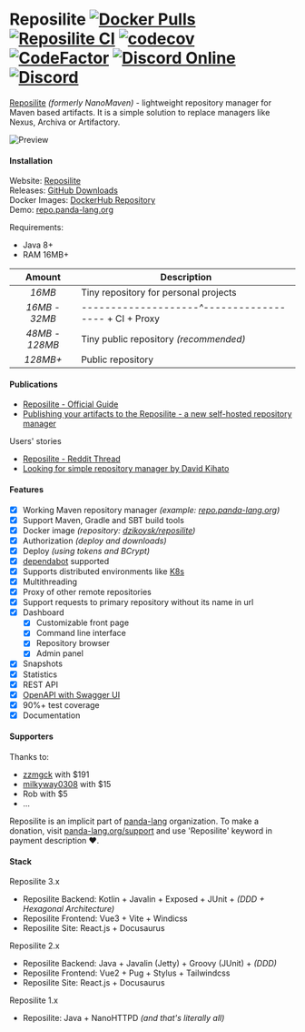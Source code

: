 # Reposilite [![Docker Pulls](https://img.shields.io/docker/pulls/dzikoysk/reposilite.svg?label=pulls&logo=docker)](https://hub.docker.com/r/dzikoysk/reposilite) [![Reposilite CI](https://github.com/dzikoysk/reposilite/actions/workflows/gradle.yml/badge.svg)](https://github.com/dzikoysk/reposilite/actions/workflows/gradle.yml) [![codecov](https://codecov.io/gh/dzikoysk/reposilite/branch/main/graph/badge.svg?token=9flNHTSJpp)](https://codecov.io/gh/dzikoysk/reposilite) [![CodeFactor](https://www.codefactor.io/repository/github/dzikoysk/reposilite/badge/main)](https://www.codefactor.io/repository/github/dzikoysk/reposilite/overview/main) [![Discord Online](https://img.shields.io/discord/204728244434501632.svg)](https://discord.gg/qGRqmGjUFX) [![Discord](https://img.shields.io/badge/discord-reposilite-738bd7.svg?style=square)](https://discord.gg/qGRqmGjUFX)

[Reposilite](https://reposilite.com) *(formerly NanoMaven)* - lightweight repository manager for Maven based artifacts. 
It is a simple solution to replace managers like Nexus, Archiva or Artifactory. 

![Preview](https://user-images.githubusercontent.com/4235722/83757901-7c96e300-a671-11ea-9881-f0b85f058a6c.png)

#### Installation
Website: [Reposilite](https://reposilite.com) <br>
Releases: [GitHub Downloads](https://github.com/dzikoysk/reposilite/releases) <br>
Docker Images: [DockerHub Repository](https://hub.docker.com/r/dzikoysk/reposilite) <br>
Demo: [repo.panda-lang.org](https://repo.panda-lang.org) <br>

Requirements: 
* Java 8+
* RAM 16MB+

| Amount | Description |
|:------:|-------------|
| *16MB* | Tiny repository for personal projects |
| *16MB* - *32MB* | *--------------------^------------------* + CI + Proxy |
| *48MB - 128MB* | Tiny public repository *(recommended)* |
| *128MB+* | Public repository | 

#### Publications
* [Reposilite - Official Guide](https://reposilite.com/docs/about)
* [Publishing your artifacts to the Reposilite - a new self-hosted repository manager ](https://dev.to/dzikoysk/publishing-your-artifacts-to-the-reposilite-a-new-self-hosted-repository-manager-3n0h)

Users' stories

* [Reposilite - Reddit Thread](https://www.reddit.com/r/java/comments/k8i2m0/reposilite_alternative_lightweight_maven/)
* [Looking for simple repository manager by David Kihato](https://kihats.medium.com/custom-self-hosted-maven-repository-cbb778031f68)

#### Features
* [x] Working Maven repository manager *(example: [repo.panda-lang.org](https://repo.panda-lang.org))*
* [x] Support Maven, Gradle and SBT build tools
* [x] Docker image *(repository: [dzikoysk/reposilite](https://hub.docker.com/r/dzikoysk/reposilite))*
* [x] Authorization *(deploy and downloads)*
* [x] Deploy *(using tokens and BCrypt)*
* [x] [dependabot](https://dependabot.com/) supported
* [x] Supports distributed environments like [K8s](https://github.com/dzikoysk/reposilite/issues/251#issuecomment-698974936)
* [x] Multithreading
* [x] Proxy of other remote repositories
* [x] Support requests to primary repository without its name in url
* [x] Dashboard
  * [x] Customizable front page
  * [x] Command line interface
  * [x] Repository browser
  * [x] Admin panel
* [x] Snapshots
* [x] Statistics
* [x] REST API
* [x] [OpenAPI with Swagger UI](https://repo.panda-lang.org/swagger)
* [x] 90%+ test coverage
* [x] Documentation

#### Supporters
Thanks to:

* [zzmgck](https://github.com/zzmgck) with $191
* [milkyway0308](https://github.com/milkyway0308) with $15
* Rob with $5
* ...

Reposilite is an implicit part of [panda-lang](https://github.com/panda-lang) organization. 
To make a donation, visit [panda-lang.org/support](https://panda-lang.org/support) and use 'Reposilite' keyword in payment description ❤️.

#### Stack

Reposilite 3.x
* Reposilite Backend: Kotlin + Javalin + Exposed + JUnit + _(DDD + Hexagonal Architecture)_
* Reposilite Frontend: Vue3 + Vite + Windicss
* Reposilite Site: React.js + Docusaurus

Reposilite 2.x
* Reposilite Backend: Java + Javalin (Jetty) + Groovy (JUnit) + _(DDD)_
* Reposilite Frontend: Vue2 + Pug + Stylus + Tailwindcss
* Reposilite Site: React.js + Docusaurus 

Reposilite 1.x
* Reposilite: Java + NanoHTTPD _(and that's literally all)_

